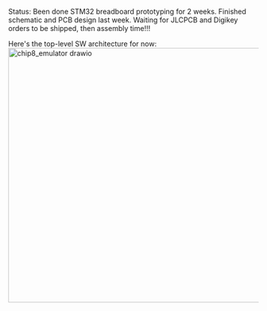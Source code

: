 Status: Been done STM32 breadboard prototyping for 2 weeks. Finished schematic and PCB design last week. Waiting for JLCPCB and Digikey orders to be shipped, then assembly time!!!

Here's the top-level SW architecture for now:
<img width="741" height="512" alt="chip8_emulator drawio" src="https://github.com/user-attachments/assets/ea8b33ba-7822-43dd-94e9-2b11395fe0bf" />
